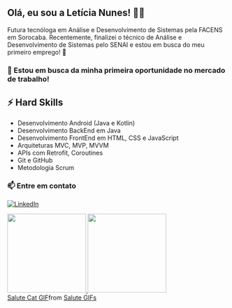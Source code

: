 ## Olá, eu sou a Letícia Nunes! 👩‍💻

Futura tecnóloga em Análise e Desenvolvimento de Sistemas pela FACENS em Sorocaba. Recentemente, finalizei o técnico de Análise e Desenvolvimento de Sistemas pelo SENAI e estou em busca do meu primeiro emprego! 👀

### 💼 Estou em busca da minha primeira oportunidade no mercado de trabalho!

## ⚡ Hard Skills
- Desenvolvimento Android (Java e Kotlin)
- Desenvolvimento BackEnd em Java
- Desenvolvimento FrontEnd em HTML, CSS e JavaScript
- Arquiteturas MVC, MVP, MVVM
- APIs com Retrofit, Coroutines
- Git e GitHub
- Metodologia Scrum



### 📫 Entre em contato
[![LinkedIn](https://img.shields.io/badge/LinkedIn-0077B5?style=for-the-badge&logo=linkedin&logoColor=white)](https://www.linkedin.com/in/leticia-nunes-a714621a1/)



<div>
  <a href="https://github.com/leticianunesdev">
    <img loading="lazy" height="180em" src="https://github-readme-stats.vercel.app/api/top-langs/?username=leticianunesdev&layout=compact&langs_count=7&theme=dracula"/>
    <img loading="lazy" height="180em" src="https://github-readme-stats.vercel.app/api?username=leticianunesdev&show_icons=true&theme=dracula&include_all_commits=true&count_private=true"/>
  </a>
</div>

<div class="tenor-gif-embed" data-postid="17449845613192073437" data-share-method="host" data-aspect-ratio="0.801205" data-width="100%"><a href="https://tenor.com/view/salute-cat-cute-yessir-gif-17449845613192073437">Salute Cat GIF</a>from <a href="https://tenor.com/search/salute-gifs">Salute GIFs</a></div> <script type="text/javascript" async src="https://tenor.com/embed.js"></script>

